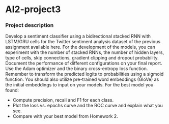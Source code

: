 # AI2-project3

### Project description

Develop a sentiment classifier using a bidirectional stacked RNN with LSTM/GRU cells
for the Twitter sentiment analysis dataset of the previous assignment available here. For
the development of the models, you can experiment with the number of stacked RNNs,
the number of hidden layers, type of cells, skip connections, gradient clipping and dropout
probability. Document the performance of different configurations on your final report.
Use the Adam optimizer and the binary cross-entropy loss function. Remember to transform the predicted logits to probabilities using a sigmoid function. You should also utilize
pre-trained word embeddings (GloVe) as the initial embeddings to input on your models.
For the best model you found:

* Compute precision, recall and F1 for each class.
* Plot the loss vs. epochs curve and the ROC curve and explain what you see.
* Compare with your best model from Homework 2.
